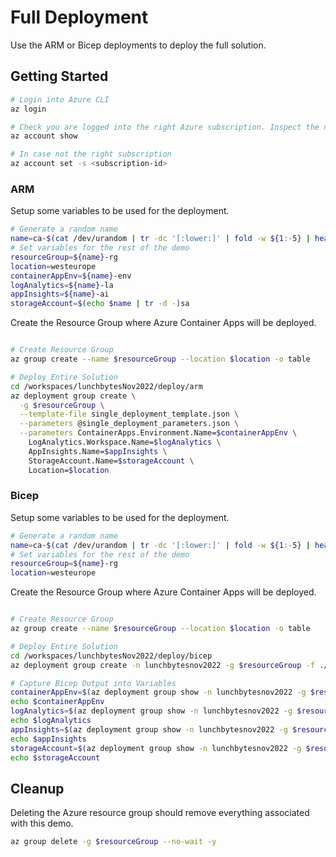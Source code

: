 # Full Deployment

Use the ARM or Bicep deployments to deploy the full solution.

## Getting Started

```bash
# Login into Azure CLI
az login

# Check you are logged into the right Azure subscription. Inspect the name field
az account show

# In case not the right subscription
az account set -s <subscription-id>

```

### ARM

Setup some variables to be used for the deployment.

```bash
# Generate a random name
name=ca-$(cat /dev/urandom | tr -dc '[:lower:]' | fold -w ${1:-5} | head -n 1)
# Set variables for the rest of the demo
resourceGroup=${name}-rg
location=westeurope
containerAppEnv=${name}-env
logAnalytics=${name}-la
appInsights=${name}-ai
storageAccount=$(echo $name | tr -d -)sa
```

Create the Resource Group where Azure Container Apps will be deployed.

```bash

# Create Resource Group
az group create --name $resourceGroup --location $location -o table
```

```bash
# Deploy Entire Solution
cd /workspaces/lunchbytesNov2022/deploy/arm
az deployment group create \
  -g $resourceGroup \
  --template-file single_deployment_template.json \
  --parameters @single_deployment_parameters.json \
  --parameters ContainerApps.Environment.Name=$containerAppEnv \
    LogAnalytics.Workspace.Name=$logAnalytics \
    AppInsights.Name=$appInsights \
    StorageAccount.Name=$storageAccount \
    Location=$location
```

### Bicep

Setup some variables to be used for the deployment.

```bash
# Generate a random name
name=ca-$(cat /dev/urandom | tr -dc '[:lower:]' | fold -w ${1:-5} | head -n 1)
# Set variables for the rest of the demo
resourceGroup=${name}-rg
location=westeurope
```

Create the Resource Group where Azure Container Apps will be deployed.

```bash

# Create Resource Group
az group create --name $resourceGroup --location $location -o table
```

```bash
# Deploy Entire Solution
cd /workspaces/lunchbytesNov2022/deploy/bicep
az deployment group create -n lunchbytesnov2022 -g $resourceGroup -f ./single_deployment_template.bicep

# Capture Bicep Output into Variables
containerAppEnv=$(az deployment group show -n lunchbytesnov2022 -g $resourceGroup -o json --query properties.outputs.containerAppEnvName.value -o tsv)
echo $containerAppEnv
logAnalytics=$(az deployment group show -n lunchbytesnov2022 -g $resourceGroup -o json --query properties.outputs.logAnalyticsName.value -o tsv)
echo $logAnalytics
appInsights=$(az deployment group show -n lunchbytesnov2022 -g $resourceGroup -o json --query properties.outputs.appInsightsName.value -o tsv)
echo $appInsights
storageAccount=$(az deployment group show -n lunchbytesnov2022 -g $resourceGroup -o json --query properties.outputs.storageAccountName.value -o tsv)
echo $storageAccount
```

## Cleanup

Deleting the Azure resource group should remove everything associated with this demo.

```bash
az group delete -g $resourceGroup --no-wait -y
```